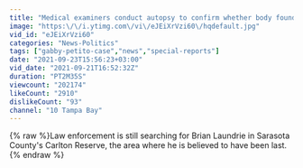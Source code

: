 ```yaml
---
title: "Medical examiners conduct autopsy to confirm whether body found is Gabby Petito"
image: "https:\/\/i.ytimg.com\/vi\/eJEiXrVzi60\/hqdefault.jpg"
vid_id: "eJEiXrVzi60"
categories: "News-Politics"
tags: ["gabby-petito-case","news","special-reports"]
date: "2021-09-23T15:56:23+03:00"
vid_date: "2021-09-21T16:52:32Z"
duration: "PT2M35S"
viewcount: "202174"
likeCount: "2910"
dislikeCount: "93"
channel: "10 Tampa Bay"
---
```

{% raw %}Law enforcement is still searching for Brian Laundrie in Sarasota County's Carlton Reserve, the area where he is believed to have been last.{% endraw %}
